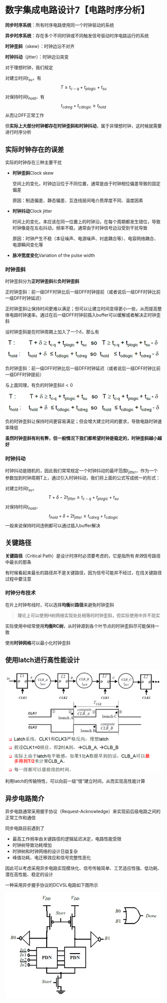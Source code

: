 # 数字集成电路设计7【电路时序分析】

**同步时序系统**：所有时序电路使用同一个时钟驱动的系统

**异步时序系统**：存在多个不同时钟或不同触发信号驱动时序电路运行的系统

**时钟歪斜**（skew）：时钟边沿不对齐

**时钟抖动**（jitter）：时钟边沿突变

对于理想时钟，我们规定

对建立时间$t_{su}$，有
$$
T\ge t_{c-q} +t_{plogic} +t_{su}
$$
对保持时间$t_{hold}$，有
$$
t_{cdreg} + t_{cdlogic} \ge t_{hold}
$$
从而让DFF正常工作

但**实际上大部分时钟都存在时钟歪斜和时钟抖动**，属于非理想时钟，这时候就需要进行时序分析

## 实际时钟存在的误差

实际的时钟存在三种主要干扰

* **时钟歪斜**Clock skew

    空间上的变化，时钟边沿位于不同位置，通常是由于时钟相位偏差导致的固定偏差

    原因：制造偏差、静态偏差、互连线层间电介质厚度不同、温度因素

* **时钟抖动**Clock jitter

    时间上的变化，本应该在同一位置上的时钟沿，在每个周期都发生错位，导致时钟像是在左右抖动，频率不稳，通常由于时钟信号边沿受到干扰导致

    原因：时钟产生不稳（本征噪声、电源噪声、衬底耦合等）、电容网络耦合、电源瞬间变化等

* **脉冲宽度变化**Variation of the pulse width

### 时钟歪斜

时钟歪斜分为**正时钟歪斜**和**负时钟歪斜**

正时钟歪斜：前一级DFF时钟比后一级DFF时钟提前（或者说后一级DFF时钟比前一级DFF时钟延迟）

正时钟歪斜让保持时间更难以满足；但可以让建立时间变得更小一些，从而提高整体电路时钟速率。通过在后一级DFF时钟前插入buffer可以缓解或者解决正时钟歪斜

设时钟歪斜是在时钟周期上加入了一个$\delta$，那么有

![image-20230524004504590](数字集成电路设计7【电路时序分析】.assets/image-20230524004504590.png)

负时钟歪斜：前一级DFF时钟比后一级DFF时钟延迟（或者说后一级DFF时钟比前一级DFF时钟提前）

与上面同理，有负的时钟歪斜$\delta<0$

![image-20230524004524390](数字集成电路设计7【电路时序分析】.assets/image-20230524004524390.png)

负的时钟歪斜让保持时间更容易满足；但会增大建立时间的要求，导致电路时钟速率降低

**虽然时钟歪斜有利有弊，但一般情况下我们都希望时钟是稳定的，时钟歪斜越小越好**

### 时钟抖动

时钟抖动是随机的，因此我们常常规定一个时钟抖动的最坏范围$t_{jitter}$，作为一个参数加到时钟周期T上，通过引入时钟抖动，我们将上面的公式写成统一的形式：

对建立时间$t_{su}$，
$$
T+\delta -2t_{jitter} \ge t_{c-q} +t_{plogic} +t_{su}
$$
对保持时间$t_{hold}$，
$$
t_{hold} +\delta +2t_{jitter} \le t_{cdreg} + t_{cdlogic}
$$
一般来说保持时间违例都可以通过插入buffer解决

## 关键路径

**关键路径**（Critical Path）是设计时序时必须要考虑的，它是指所有*有效*信号路径中最长的那条

有时候看起来最长的路径并不是关键路径，因为信号可能并不经过，在找关键路径过程中要注意

### 时钟分布技术

在片上时钟布线时，可以选择**均衡**树**路径**来避免时钟歪斜

> 理论上可以使用H树网络实现处处相等的时钟歪斜，但实际使用中并不现实

实际使用中经常使用**均衡RC树**，从时钟源到各个叶节点的时钟歪斜尽可能保持一致

使用**时钟网格**可以最小化时钟歪斜

## 使用latch进行高性能设计

![image-20230524005927761](数字集成电路设计7【电路时序分析】.assets/image-20230524005927761.png)

利用latch的传输特性，可以向前一级“借”建立时间，从而实现高性能计算

## 异步电路简介

异步电路通常采用握手协议（Request-Acknowledge）来实现前后级电路之间的正常工作和通信

同步电路目前遇到了

* 最高工作频率由关键路径的逻辑延迟决定，电路性能受限
* 时钟树导致功耗增加
* 时钟树和时钟网络的设计日益复杂
* 峰值功耗、电迁移效应和信号完整性恶化

因此可以考虑采用异步电路实现模块化、信号传输简单、工艺适应性强、低功耗、潜在高性能、稳定的设计

一种采用异步握手协议的DCVSL电路如下图所示

![image-20230524084555378](数字集成电路设计7【电路时序分析】.assets/image-20230524084555378.png)

